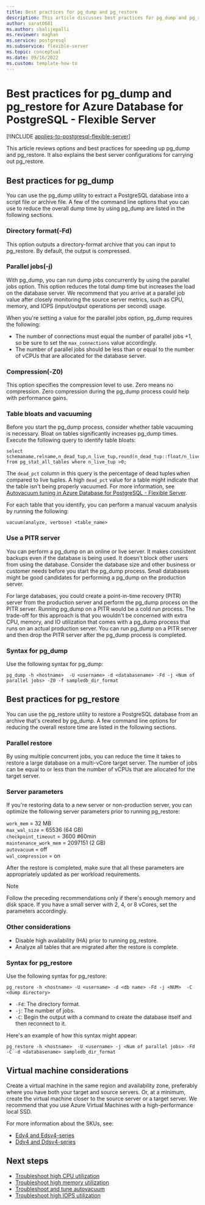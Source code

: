```yaml
---
title: Best practices for pg_dump and pg_restore
description: This article discusses best practices for pg_dump and pg_restore in Azure Database for PostgreSQL - Flexible Server.
author: sarat0681
ms.author: sbalijepalli
ms.reviewer: maghan
ms.service: postgresql
ms.subservice: flexible-server
ms.topic: conceptual
ms.date: 09/16/2022
ms.custom: template-how-to
---
```


# Best practices for pg_dump and pg_restore for Azure Database for PostgreSQL - Flexible Server

[!INCLUDE [applies-to-postgresql-flexible-server](../includes/applies-to-postgresql-flexible-server.md)]

This article reviews options and best practices for speeding up pg_dump and pg_restore. It also explains the best server configurations for carrying out pg_restore.

## Best practices for pg_dump

You can use the pg_dump utility to extract a PostgreSQL database into a script file or archive file. A few of the command line options that you can use to reduce the overall dump time by using pg_dump are listed in the following sections.

### Directory format(-Fd)

This option outputs a directory-format archive that you can input to pg_restore. By default, the output is compressed.

### Parallel jobs(-j)

With pg_dump, you can run dump jobs concurrently by using the parallel jobs option. This option reduces the total dump time but increases the load on the database server. We recommend that you arrive at a parallel job value after closely monitoring the source server metrics, such as CPU, memory, and IOPS (input/output operations per second) usage.

When you're setting a value for the parallel jobs option, pg_dump requires the following:
- The number of connections must equal the number of parallel jobs&nbsp;+1, so be sure to set the `max_connections` value accordingly.
- The number of parallel jobs should be less than or equal to the number of vCPUs that are allocated for the database server.

### Compression(-Z0)

This option specifies the compression level to use. Zero means no compression. Zero compression during the pg_dump process could help with performance gains.

### Table bloats and vacuuming

Before you start the pg_dump process, consider whether table vacuuming is necessary. Bloat on tables significantly increases pg_dump times. Execute the following query to identify table bloats:

```
select schemaname,relname,n_dead_tup,n_live_tup,round(n_dead_tup::float/n_live_tup::float*100) dead_pct,autovacuum_count,last_vacuum,last_autovacuum,last_autoanalyze,last_analyze from pg_stat_all_tables where n_live_tup >0;
```

The `dead_pct` column in this query is the percentage of dead tuples when compared to live tuples. A high `dead_pct` value for a table might indicate that the table isn't being properly vacuumed. For more information, see [Autovacuum tuning in Azure Database for PostgreSQL - Flexible Server](./how-to-autovacuum-tuning.md).


For each table that you identify, you can perform a manual vacuum analysis by running the following:

```
vacuum(analyze, verbose) <table_name> 
```

### Use a PITR server

You can perform a pg_dump on an online or live server. It makes consistent backups even if the database is being used. It doesn't block other users from using the database. Consider the database size and other business or customer needs before you start the pg_dump process. Small databases might be good candidates for performing a pg_dump on the production server. 

For large databases, you could create a point-in-time recovery (PITR) server from the production server and perform the pg_dump process on the PITR server. Running pg_dump on a PITR would be a cold run process. The trade-off for this approach is that you wouldn't be concerned with extra CPU, memory, and IO utilization that comes with a pg_dump process that runs on an actual production server. You can run pg_dump on a PITR server and then drop the PITR server after the pg_dump process is completed.

### Syntax for pg_dump

Use the following syntax for pg_dump:

`pg_dump -h <hostname>  -U <username> -d <databasename> -Fd -j <Num of parallel jobs> -Z0 -f sampledb_dir_format`

## Best practices for pg_restore

You can use the pg_restore utility to restore a PostgreSQL database from an archive that's created by pg_dump. A few command line options for reducing the overall restore time are listed in the following sections.

### Parallel restore

By using multiple concurrent jobs, you can reduce the time it takes to restore a large database on a multi-vCore target server. The number of jobs can be equal to or less than the number of vCPUs that are allocated for the target server.

### Server parameters

If you're restoring data to a new server or non-production server, you can optimize the following server parameters prior to running pg_restore:

`work_mem` = 32 MB   
`max_wal_size` = 65536 (64 GB)     
`checkpoint_timeout` = 3600 #60min     
`maintenance_work_mem` = 2097151 (2 GB)   
`autovacuum` = off   
`wal_compression` = on   

After the restore is completed, make sure that all these parameters are appropriately updated as per workload requirements.

> [!NOTE]
> Follow the preceding recommendations only if there's enough memory and disk space. If you have a small server with 2, 4, or 8 vCores, set the parameters accordingly.

### Other considerations

- Disable high availability (HA) prior to running pg_restore.
- Analyze all tables that are migrated after the restore is complete.

### Syntax for pg_restore

Use the following syntax for pg_restore:

`pg_restore -h <hostname> -U <username> -d <db name> -Fd -j <NUM>  -C  <dump directory>`

* `-Fd`: The directory format.   
* `-j`: The number of jobs.   
* `-C`: Begin the output with a command to create the database itself and then reconnect to it.     

Here's an example of how this syntax might appear:

`pg_restore -h <hostname>  -U <username> -j <Num of parallel jobs> -Fd -C -d <databasename> sampledb_dir_format`

## Virtual machine considerations

Create a virtual machine in the same region and availability zone, preferably where you have both your target and source servers. Or, at a minimum, create the virtual machine closer to the source server or a target server. We recommend that you use Azure Virtual Machines with a high-performance local SSD. 

For more information about the SKUs, see:
* [Edv4 and Edsv4-series](../../virtual-machines/edv4-edsv4-series.md)   
* [Ddv4 and Ddsv4-series](../../virtual-machines/ddv4-ddsv4-series.md)

## Next steps

- [Troubleshoot high CPU utilization](./how-to-high-cpu-utilization.md)
- [Troubleshoot high memory utilization](./how-to-high-memory-utilization.md)
- [Troubleshoot and tune autovacuum](./how-to-autovacuum-tuning.md)
- [Troubleshoot high IOPS utilization](./how-to-high-io-utilization.md)